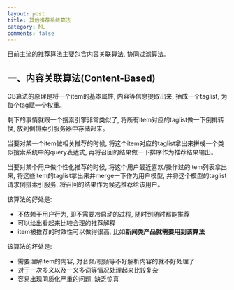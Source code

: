 ```yaml
---
layout: post
title: 其他推荐系统算法
category: ML
comments: false
---
```

目前主流的推荐算法主要包含内容关联算法, 协同过滤算法。

## 一、内容关联算法(Content-Based)
CB算法的原理是将一个item的基本属性, 内容等信息提取出来, 抽成一个taglist, 为每个tag赋一个权重。

剩下的事情就跟一个搜索引擎非常类似了, 将所有item对应的taglist做一下倒排转换, 放到倒排索引服务器中存储起来。

当要对某一个item做相关推荐的时候, 将这个item对应的taglist拿出来拼成一个类似搜索系统中的query表达式, 再将召回的结果做一下排序作为推荐结果输出。

当要对某个用户做个性化推荐的时候, 将这个用户最近喜欢/操作过的item列表拿出来, 将这些item的taglist拿出来并merge一下作为用户模型, 并将这个模型的taglist请求倒排索引服务, 将召回的结果作为候选推荐给该用户。

该算法的好处是:

- 不依赖于用户行为, 即不需要冷启动的过程, 随时到随时都能推荐
- 可以给出看起来比较合理的推荐解释
- item被推荐的时效性可以做得很高, 比如**新闻类产品就需要用到该算法**

该算法的坏处是:

- 需要理解item的内容, 对音频/视频等不好解析内容的就不好处理了
- 对于一次多义以及一义多词等情况处理起来比较复杂
- 容易出现同质化严重的问题, 缺乏惊喜
